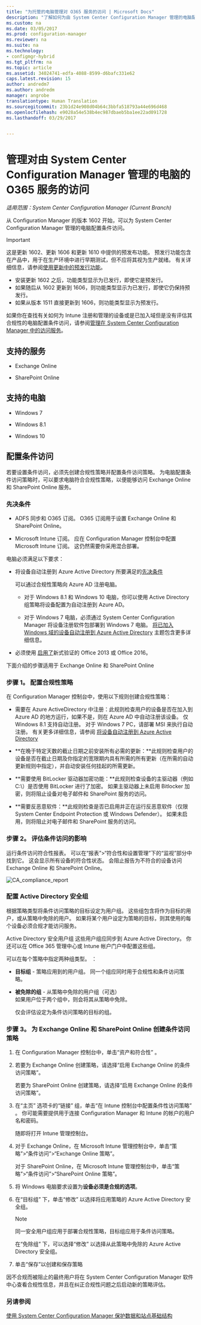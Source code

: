 ```yaml
---
title: "为托管的电脑管理对 O365 服务的访问 | Microsoft Docs"
description: "了解如何为由 System Center Configuration Manager 管理的电脑配置条件访问。"
ms.custom: na
ms.date: 03/05/2017
ms.prod: configuration-manager
ms.reviewer: na
ms.suite: na
ms.technology:
- configmgr-hybrid
ms.tgt_pltfrm: na
ms.topic: article
ms.assetid: 34024741-edfa-4088-8599-d6bafc331e62
caps.latest.revision: 15
author: andredm7
ms.author: andredm
manager: angrobe
translationtype: Human Translation
ms.sourcegitcommit: 23b1d24e908d04b64c3bbfa518793a44e696d468
ms.openlocfilehash: e9028a54e538b4ec987dbaeb5ba1ee22ad091728
ms.lasthandoff: 03/29/2017


---
```

# <a name="manage-access-to-o365-services-for-pcs-managed-by-system-center-configuration-manager"></a>管理对由 System Center Configuration Manager 管理的电脑的 O365 服务的访问

*适用范围：System Center Configuration Manager (Current Branch)*



 从 Configuration Manager 的版本 1602 开始，可以为 System Center Configuration Manager 管理的电脑配置条件访问。  

> [!IMPORTANT]  
>  这是更新 1602、更新 1606 和更新 1610 中提供的预发布功能。 预发行功能包含在产品中，用于在生产环境中进行早期测试，但不应将其视为生产就绪。 有关详细信息，请参阅[使用更新中的预发行功能](../../core/servers/manage/install-in-console-updates.md#bkmk_prerelease)。
> - 安装更新 1602 之后，功能类型显示为已发行，即使它是预发行。
> - 如果随后从 1602 更新到 1606，则功能类型显示为已发行，即使它仍保持预发行。
> - 如果从版本 1511 直接更新到 1606，则功能类型显示为预发行。

 如果你在查找有关如何为 Intune 注册和管理的设备或是已加入域但是没有评估其合规性的电脑配置条件访问，请参阅[管理在 System Center Configuration Manager 中的访问服务](../../protect/deploy-use/manage-access-to-services.md)。  


## <a name="supported-services"></a>支持的服务  

-   Exchange Online  

-   SharePoint Online  

## <a name="supported-pcs"></a>支持的电脑  

-   Windows 7  

-   Windows 8.1  

-   Windows 10 

## <a name="configure-conditional-access"></a>配置条件访问  
 若要设置条件访问，必须先创建合规性策略并配置条件访问策略。 为电脑配置条件访问策略时，可以要求电脑符合合规性策略，以便能够访问 Exchange Online 和 SharePoint Online 服务。  

### <a name="prerequisites"></a>先决条件  

-   ADFS 同步和 O365 订阅。 O365 订阅用于设置 Exchange Online 和 SharePoint Online。  

-   Microsoft Intune 订阅。 应在 Configuration Manager 控制台中配置 Microsoft Intune 订阅。 这仍然需要你采用混合部署。  

 电脑必须满足以下要求：  

-   将设备自动注册到 Azure Active Directory 所要满足的[先决条件](https://azure.microsoft.com/en-us/documentation/articles/active-directory-conditional-access-automatic-device-registration/?rnd=1)   

     可以通过合规性策略向 Azure AD 注册电脑。  

    -   对于 Windows 8.1 和 Windows 10 电脑，你可以使用 Active Directory 组策略将设备配置为自动注册到 Azure AD。  

    -   对于 Windows 7 电脑，必须通过 System Center Configuration Manager 将设备注册软件包部署到 Windows 7 电脑。 [将已加入 Windows 域的设备自动注册到 Azure Active Directory](https://azure.microsoft.com/en-us/documentation/articles/active-directory-conditional-access-automatic-device-registration/?rnd=1) 主题包含更多详细信息。  

-   必须使用 [启用了](https://support.office.com/en-US/article/Using-Office-365-modern-authentication-with-Office-clients-776c0036-66fd-41cb-8928-5495c0f9168a)新式验证的 Office 2013 或 Office 2016。  

 下面介绍的步骤适用于 Exchange Online 和 SharePoint Online  

### <a name="step-1-configure-compliance-policy"></a>步骤 1。 配置合规性策略  
 在 Configuration Manager 控制台中，使用以下规则创建合规性策略：  

-   需要在 Azure ActiveDirectory 中注册：此规则检查用户的设备是否在加入到 Azure AD 的地方运行，如果不是，则在 Azure AD 中自动注册该设备。 仅 Windows 8.1 支持自动注册。 对于 Windows 7 PC，请部署 MSI 来执行自动注册。 有关更多详细信息，请参阅 [将设备自动注册到 Azure Active Directory](https://azure.microsoft.com/en-us/documentation/articles/active-directory-conditional-access-automatic-device-registration/?rnd=1)  

-   **在晚于特定天数的截止日期之前安装所有必需的更新：**此规则检查用户的设备是否在截止日期及你指定的宽限期内具有所需的所有更新（在所需的自动更新规则中指定），并自动安装任何挂起的所需更新。  

-   **需要使用 BitLocker 驱动器加密功能：**此规则检查设备的主驱动器（例如 C:\\）是否使用 BitLocker 进行了加密。 如果主驱动器上未启用 Bitlocker 加密，则将阻止设备对电子邮件和 SharePoint 服务的访问。  

-   **需要反恶意软件：**此规则检查是否已启用并正在运行反恶意软件（仅限 System Center Endpoint Protection 或 Windows Defender）。 如果未启用，则将阻止对电子邮件和 SharePoint 服务的访问。  

### <a name="step-2-evaluate-the-effect-of-conditional-access"></a>步骤 2。 评估条件访问的影响  
 运行条件访问符合性报表。 可以在“报表”>“符合性和设置管理”下的“监视”部分中找到它。 这会显示所有设备的符合性状态。  会阻止报告为不符合的设备访问 Exchange Online 和 SharePoint Online。  

 ![CA&#95;compliance&#95;report](media/CA_compliance_report.png)  

### <a name="configure-active-directory-security-groups"></a>配置 Active Directory 安全组  
 根据策略类型将条件访问策略的目标设定为用户组。 这些组包含将作为目标的用户，或从策略中免除的用户。 如果将某个用户设定为策略的目标，则其使用的每个设备必须合规才能访问服务。  

 Active Directory 安全用户组 这些用户组应同步到 Azure Active Directory。 你还可以在 Office 365 管理中心或 Intune 帐户门户中配置这些组。  

 可以在每个策略中指定两种组类型。 ：  

-   **目标组** - 策略应用到的用户组。 同一个组应同时用于合规性和条件访问策略。  

-   **被免除的组** - 从策略中免除的用户组（可选）  
    如果用户位于两个组中，则会将其从策略中免除。  

     仅会评估设定为条件访问策略的目标的组。  

### <a name="step-3--create-a-conditional-access-policy-for-exchange-online-and-sharepoint-online"></a>步骤 3。  为 Exchange Online 和 SharePoint Online 创建条件访问策略  

1.  在 Configuration Manager 控制台中，单击“资产和符合性” 。  

2.  若要为 Exchange Online 创建策略，请选择“启用 Exchange Online 的条件访问策略”。  

     若要为 SharePoint Online 创建策略，请选择“启用 Exchange Online 的条件访问策略”。  

3.  在“主页”  选项卡的“链接”  组，单击“在 Intune 控制台中配置条件性访问策略” 。 你可能需要提供用于连接 Configuration Manager 和 Intune 的帐户的用户名和密码。  

     随即将打开 Intune 管理控制台。  

4.  对于 Exchange Online，在 Microsoft Intune 管理控制台中，单击“策略”>“条件访问”>“Exchange Online 策略”。  

     对于 SharePoint Online，在 Microsoft Intune 管理控制台中，单击“策略”>“条件访问”>“SharePoint Online 策略”。  

5.  将 Windows 电脑要求设置为**设备必须是合规的选项**。  

6.  在“目标组” 下，单击“修改”  以选择将应用策略的 Azure Active Directory 安全组。  

    > [!NOTE]  
    >  同一安全用户组应用于部署合规性策略，目标组应用于条件访问策略。  

     在“免除组” 下，可以选择“修改”  以选择从此策略中免除的 Azure Active Directory 安全组。  

7.  单击“保存”以创建和保存策略  

 因不合规而被阻止的最终用户将在 System Center Configuration Manager 软件中心查看合规性信息，并且在纠正合规性问题之后启动新的策略评估。  

<!---
##  <a name="bkmk_KnownIssues"></a> Known issues  
 You may see the following issues when using this feature:  

-   In this 1602 update,  the 5 day compliance is not enforced. Even if compliance check on the end-user's device has happened more than 5 days ago, users still can access Office 365 and SharePoint online.  

-   When a device is not compliant with the compliance policy, the reason is not automatically displayed. The end- user must go to the new Software Center to find the reason for non-compliance. The reason is displayed in the Device compliance section of the Software Center.  

-   Windows 10 users may see multiple access failures when trying to reach O365 and/or SharePoint online resources. Note that conditional access is not fully supported for Windows 10.  
--->
### <a name="see-also"></a>另请参阅  
 [使用 System Center Configuration Manager 保护数据和站点基础结构](../../protect/understand/protect-data-and-site-infrastructure.md)

